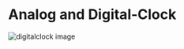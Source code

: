 # Analog and Digital-Clock

![digitalclock image](https://github.com/Mohd1999-collb/Analog-Digital-Clock/assets/96992202/30cd86c8-4e1e-4d45-b7ea-42b557c02792)
